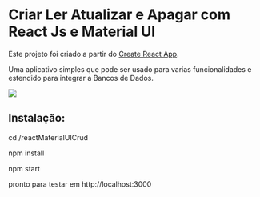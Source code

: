 <h1>Criar Ler Atualizar e Apagar com React Js e Material UI</h1>

Este projeto foi criado a partir do <a href="https://github.com/facebookincubator/create-react-app">Create React App</a>.

<p>Uma aplicativo simples que pode ser usado para varias funcionalidades e estendido para integrar a Bancos de Dados.</p>

<img src="http://157.230.177.222/reactMaterialUiCrud.jpg" align="center">

<h2>Instalação:</h2>
<p>cd /reactMaterialUICrud</p>
<p>npm install</p>
<p>npm start</p>
<p>pronto para testar em http://localhost:3000</p>
